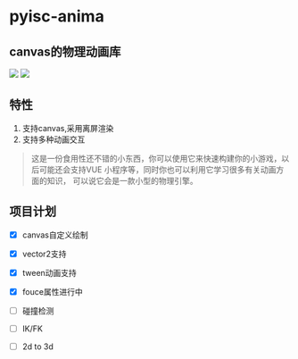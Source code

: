 # pyisc-anima
## canvas的物理动画库
![](https://img.shields.io/badge/powerby-%E5%B1%B1%E9%AC%BC-yellowgreen.svg) ![](https://img.shields.io/github/license/mashape/apistatus.svg)

## 特性
1. 支持canvas,采用离屏渲染
2. 支持多种动画交互
> 这是一份食用性还不错的小东西，你可以使用它来快速构建你的小游戏，以后可能还会支持VUE 小程序等，同时你也可以利用它学习很多有关动画方面的知识，
> 可以说它会是一款小型的物理引擎。


## 项目计划

- [X] canvas自定义绘制 
- [X] vector2支持
- [X] tween动画支持
- [X] fouce属性进行中
- [ ] 碰撞检测
- [ ] IK/FK
- [ ] 2d to 3d

